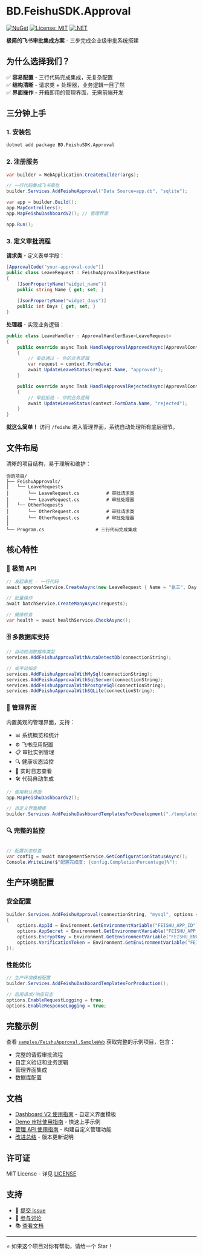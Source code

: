 # BD.FeishuSDK.Approval

[![NuGet](https://img.shields.io/nuget/v/BD.FeishuSDK.Approval.svg)](https://www.nuget.org/packages/BD.FeishuSDK.Approval)
[![License: MIT](https://img.shields.io/badge/License-MIT-yellow.svg)](https://opensource.org/licenses/MIT)
[![.NET](https://img.shields.io/badge/.NET-8.0-blue.svg)](https://dotnet.microsoft.com/download)

**极简的飞书审批集成方案** - 三步完成企业级审批系统搭建

## 为什么选择我们？

✅ **容易配置** - 三行代码完成集成，无复杂配置  
✅ **结构清晰** - 请求类 + 处理器，业务逻辑一目了然  
✅ **界面操作** - 开箱即用的管理界面，无需前端开发  

## 三分钟上手

### 1. 安装包

```bash
dotnet add package BD.FeishuSDK.Approval
```

### 2. 注册服务

```csharp
var builder = WebApplication.CreateBuilder(args);

// 一行代码集成飞书审批
builder.Services.AddFeishuApproval("Data Source=app.db", "sqlite");

var app = builder.Build();
app.MapControllers();
app.MapFeishuDashboardV2(); // 管理界面

app.Run();
```

### 3. 定义审批流程

**请求类** - 定义表单字段：
```csharp
[ApprovalCode("your-approval-code")]
public class LeaveRequest : FeishuApprovalRequestBase
{
    [JsonPropertyName("widget_name")]
    public string Name { get; set; }
    
    [JsonPropertyName("widget_days")]
    public int Days { get; set; }
}
```

**处理器** - 实现业务逻辑：
```csharp
public class LeaveHandler : ApprovalHandlerBase<LeaveRequest>
{
    public override async Task HandleApprovalApprovedAsync(ApprovalContext<LeaveRequest> context)
    {
        // 审批通过 - 你的业务逻辑
        var request = context.FormData;
        await UpdateLeaveStatus(request.Name, "approved");
    }

    public override async Task HandleApprovalRejectedAsync(ApprovalContext<LeaveRequest> context)
    {
        // 审批拒绝 - 你的业务逻辑
        await UpdateLeaveStatus(context.FormData.Name, "rejected");
    }
}
```

**就这么简单！** 访问 `/feishu` 进入管理界面，系统自动处理所有底层细节。

## 文件布局

清晰的项目结构，易于理解和维护：

```
你的项目/
├── FeishuApprovals/
│   └── LeaveRequests          
│       └── LeaveRequest.cs          # 审批请求类
│       └── LeaveRequest.cs          # 审批处理器
│   └── OtherRequests          
│       └── OtherRequest.cs          # 审批请求类
│       └── OtherRequest.cs          # 审批处理器
│
└── Program.cs                   # 三行代码完成集成
```

## 核心特性

### 🎯 极简 API
```csharp
// 发起审批 - 一行代码
await approvalService.CreateAsync(new LeaveRequest { Name = "张三", Days = 3 });

// 批量操作
await batchService.CreateManyAsync(requests);

// 健康检查
var health = await healthService.CheckAsync();
```

### 🗄️ 多数据库支持
```csharp
// 自动检测数据库类型
services.AddFeishuApprovalWithAutoDetectDb(connectionString);

// 或手动指定
services.AddFeishuApprovalWithMySql(connectionString);
services.AddFeishuApprovalWithSqlServer(connectionString);
services.AddFeishuApprovalWithPostgreSql(connectionString);
services.AddFeishuApprovalWithSQLite(connectionString);
```

### 🎨 管理界面

内置美观的管理界面，支持：
- 📊 系统概览和统计
- ⚙️ 飞书应用配置
- 📋 审批实例管理
- 🔍 健康状态监控
- 📝 实时日志查看
- 🛠️ 代码自动生成

```csharp
// 使用默认界面
app.MapFeishuDashboardV2();

// 自定义界面模板
builder.Services.AddFeishuDashboardTemplatesForDevelopment("./templates");
```

### 🔍 完整的监控

```csharp 

// 配置状态检查  
var config = await managementService.GetConfigurationStatusAsync();
Console.WriteLine($"配置完成度: {config.CompletionPercentage}%");
```

## 生产环境配置

### 安全配置
```csharp
builder.Services.AddFeishuApproval(connectionString, "mysql", options =>
{
    options.AppId = Environment.GetEnvironmentVariable("FEISHU_APP_ID");
    options.AppSecret = Environment.GetEnvironmentVariable("FEISHU_APP_SECRET");
    options.EncryptKey = Environment.GetEnvironmentVariable("FEISHU_ENCRYPT_KEY");
    options.VerificationToken = Environment.GetEnvironmentVariable("FEISHU_VERIFICATION_TOKEN");
});
```

### 性能优化
```csharp
// 生产环境模板配置
builder.Services.AddFeishuDashboardTemplatesForProduction();

// 启用请求/响应日志
options.EnableRequestLogging = true;
options.EnableResponseLogging = true;
```

## 完整示例

查看 [`samples/FeishuApproval.SampleWeb`](samples/FeishuApproval.SampleWeb) 获取完整的示例项目，包含：
- 完整的请假审批流程
- 自定义验证和业务逻辑
- 管理界面集成
- 数据库配置

## 文档

- [Dashboard V2 使用指南](DASHBOARD_V2_USAGE.md) - 自定义界面模板
- [Demo 审批使用指南](DEMO_APPROVAL_USAGE.md) - 快速上手示例  
- [管理 API 使用指南](MANAGEMENT_API.md) - 构建自定义管理功能
- [改进总结](IMPROVEMENTS_SUMMARY.md) - 版本更新说明

## 许可证

MIT License - 详见 [LICENSE](LICENSE)

## 支持

- 🐛 [提交 Issue](https://github.com/wosperry/bd-feishu-sdk/issues)
- 💬 [参与讨论](https://github.com/wosperry/bd-feishu-sdk/discussions)  
- 📚 [查看文档](https://github.com/wosperry/bd-feishu-sdk)

---

⭐ 如果这个项目对你有帮助，请给一个 Star！